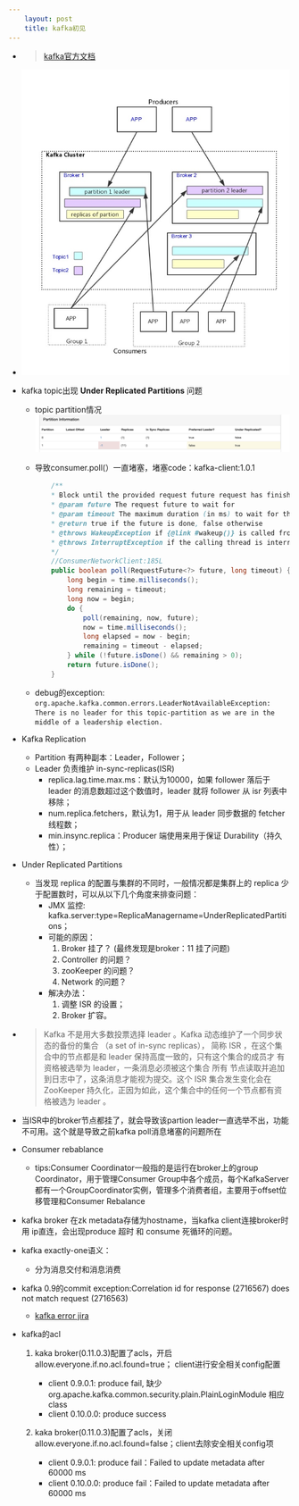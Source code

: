 ```yaml
---
    layout: post
    title: kafka初见
---
```


- > [kafka官方文档](http://kafka.apachecn.org/documentation.html#introduction)

- ![kafka组件交互](../images/kafka-design.jpg)

- kafka topic出现 **Under Replicated Partitions** 问题
    * topic partition情况
    ![topic partition](../images/kafka_ur.png)

    * 导致consumer.poll(）一直堵塞，堵塞code：kafka-client:1.0.1  
        
        ```java    
            /** 
            * Block until the provided request future request has finished or the timeout has expired.
            * @param future The request future to wait for
            * @param timeout The maximum duration (in ms) to wait for the request
            * @return true if the future is done, false otherwise
            * @throws WakeupException if {@link #wakeup()} is called from another thread
            * @throws InterruptException if the calling thread is interrupted
            */
            //ConsumerNetworkClient:185L
            public boolean poll(RequestFuture<?> future, long timeout) {
                long begin = time.milliseconds();
                long remaining = timeout;
                long now = begin;
                do {
                    poll(remaining, now, future);
                    now = time.milliseconds();
                    long elapsed = now - begin;
                    remaining = timeout - elapsed;
                } while (!future.isDone() && remaining > 0);
                return future.isDone();
            }

        ```  

    *  debug的exception:   
        `org.apache.kafka.common.errors.LeaderNotAvailableException: There is no leader for this topic-partition as we are in the middle of a leadership election.`

- Kafka Replication
    - Partition 有两种副本：Leader，Follower；
    - Leader 负责维护 in-sync-replicas(ISR)
        * replica.lag.time.max.ms：默认为10000，如果 follower 落后于 leader 的消息数超过这个数值时，leader 就将 follower 从 isr 列表中移除；
        * num.replica.fetchers，默认为1，用于从 leader 同步数据的 fetcher 线程数；
        * min.insync.replica：Producer 端使用来用于保证 Durability（持久性）；

-  Under Replicated Partitions 
    - 当发现 replica 的配置与集群的不同时，一般情况都是集群上的 replica 少于配置数时，可以从以下几个角度来排查问题：
        * JMX 监控: kafka.server:type=ReplicaManagername=UnderReplicatedPartitions；
        * 可能的原因：
            1. Broker 挂了？  (最终发现是broker：11 挂了问题)
            2. Controller 的问题？
            3. zooKeeper 的问题？
            4. Network 的问题？
        * 解决办法：
            1. 调整 ISR 的设置；
            2. Broker 扩容。

- >  Kafka 不是用大多数投票选择 leader 。Kafka 动态维护了一个同步状态的备份的集合 （a set of in-sync replicas）， 简称 ISR ，在这个集合中的节点都是和 leader 保持高度一致的，只有这个集合的成员才 有资格被选举为 leader，一条消息必须被这个集合 所有 节点读取并追加到日志中了，这条消息才能视为提交。这个 ISR 集合发生变化会在 ZooKeeper 持久化，正因为如此，这个集合中的任何一个节点都有资格被选为 leader 。

-  当ISR中的broker节点都挂了，就会导致该partion leader一直选举不出，功能不可用。这个就是导致之前kafka poll消息堵塞的问题所在


- Consumer rebablance   
    * tips:Consumer Coordinator一般指的是运行在broker上的group Coordinator，用于管理Consumer Group中各个成员，每个KafkaServer都有一个GroupCoordinator实例，管理多个消费者组，主要用于offset位移管理和Consumer Rebalance


- kafka broker 在zk metadata存储为hostname，当kafka client连接broker时用 ip直连，会出现produce 超时  和 consume 死循环的问题。


- kafka exactly-one语义：
    * 分为消息交付和消息消费

- kafka 0.9的commit exception:Correlation id for response (2716567) does not match request (2716563)
    * [kafka error jira](https://issues.apache.org/jira/browse/KAFKA-4669)


- kafka的acl
    1. kaka broker(0.11.0.3)配置了acls，开启allow.everyone.if.no.acl.found=true； client进行安全相关config配置
        - client 0.9.0.1: produce fail, 缺少 org.apache.kafka.common.security.plain.PlainLoginModule 相应class
        - client 0.10.0.0: produce success


    2. kaka broker(0.11.0.3)配置了acls，关闭allow.everyone.if.no.acl.found=false；client去除安全相关config项
        - client 0.9.0.1: produce fail：Failed to update metadata after 60000 ms
        - client 0.10.0.0: produce fail：Failed to update metadata after 60000 ms